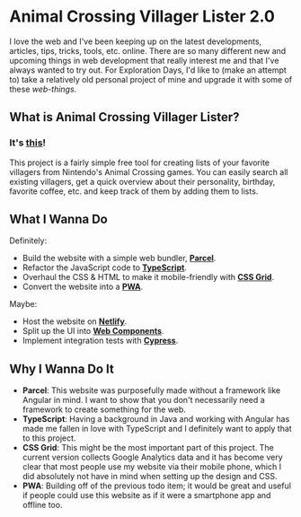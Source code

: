 # Animal Crossing Villager Lister 2.0
I love the web and I've been keeping up on the latest developments, articles, tips, tricks, tools, etc. online. There are so many different new and upcoming things in web development that really interest me and that I've always wanted to try out.
For Exploration Days, I'd like to (make an attempt to) take a relatively old personal project of mine and upgrade it with some of these _web-things_.

## What is Animal Crossing Villager Lister?

### It's [this](https://maxzilla60.github.io/AC-Lister/)!

This project is a fairly simple free tool for creating lists of your favorite villagers from Nintendo's Animal Crossing games. You can easily search all existing villagers, get a quick overview about their personality, birthday, favorite coffee, etc. and keep track of them by adding them to lists.

## What I Wanna Do
Definitely:
 - Build the website with a simple web bundler, **[Parcel](https://parceljs.org)**.
 - Refactor the JavaScript code to **[TypeScript](https://www.typescriptlang.org)**.
 - Overhaul the CSS & HTML to make it mobile-friendly with **[CSS Grid](https://css-tricks.com/snippets/css/complete-guide-grid/)**.
 - Convert the website into a **[PWA](https://developers.google.com/web/progressive-web-apps/)**.

Maybe:
 - Host the website on **[Netlify](https://www.netlify.com/)**.
 - Split up the UI into **[Web Components](https://www.webcomponents.org)**.
 - Implement integration tests with **[Cypress](https://www.cypress.io)**.

## Why I Wanna Do It
- **Parcel**: This website was purposefully made without a framework like Angular in mind. I want to show that you don't necessarily need a framework to create something for the web.
- **TypeScript**: Having a background in Java and working with Angular has made me fallen in love with TypeScript and I definitely want to apply that to this project.
- **CSS Grid**: This might be the most important part of this project. The current version collects Google Analytics data and it has become very clear that most people use my website via their mobile phone, which I did absolutely not have in mind when setting up the design and CSS.
- **PWA**: Building off of the previous todo item; it would be great and useful if people could use this website as if it were a smartphone app and offline too.
